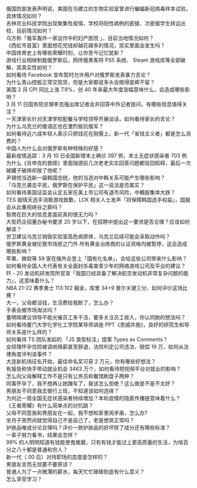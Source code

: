 俄国防部发表声明说，美国在乌建立的生物实验室曾进行蝙蝠新冠病毒样本试验，具体情况如何？  
吉林农业科技学院出现聚集性疫情，学校将阳性病例的密接、次密接学生转运出校，目前情况如何？  
乌方称「俄军轰炸一家运作中的妇产医院 」，目前当地情况如何？  
《西虹市首富》里面想花完钱却越花越多的情况，现实里面会发生吗？  
中国体育史上有哪些荣耀时刻，让你至今记忆犹新？  
游戏行业相继制裁俄罗斯后，网传俄黑客将 PS5 系统、 Steam 游戏库等全部破解，其真实性如何？  
如何看待 Facebook 宣布暂时允许用户对俄罗斯发表暴力言论？  
为什么青山控股正常交现货，但是大家都说多头会赔得底裤不留？  
美国 2 月 CPI 同比上涨 7.9%，创 40 年来最大年度涨幅意味什么，会造成哪些影响？  
3 月 11 日国务院总理李克强出席记者会并回答中外记者提问，有哪些信息值得关注？  
一天津家长针对天津学校配餐与学校领导开展谈话，如何看待家长的言论？  
为什么乌克兰的俄语区也在激烈抵抗俄军？  
如何看待近六成年轻人表示只把钱花在刚需上，新一代「省钱主义者」都是怎么消费的？  
中国人为什么会对俄罗斯有种特殊的好感？  
最新疫情追踪：3 月 10 日全国新增本土确诊 397 例，本土无症状感染者 703 例  
为什么《肖申克的救赎》里面瑞德前几次老老实实回答问题都驳回假释，最后一次破罐子破摔却放了他呢？  
尹锡悦当选新一届韩国总统，他的当选对中韩关系可能产生哪些影响？  
「乌克兰袭击平民，俄罗斯在保护平民」这一说法是否属实？  
如何看待美国证监会认定五家在美上市公司有退市风险，中概股集体大跌？  
TES 就晴天选手消极游戏致歉，LCK 相关人士发声「将保障韩国选手权益」，国服会从此重视峡谷之巅吗？  
智商在巨大的信息差面前真的很无力吗？  
大型药企招董办秘书要求 20 岁以下，在招聘中提出这一要求是否合理？应该如何解读？  
世卫建议乌克兰销毁实验室高危病原体，乌克兰后续可能会采取动作吗？  
俄罗斯黄金被伦敦市场拒之门外 所有黄金冶炼商的认证资格均被暂停，这会造成哪些影响？  
苹果、微软等 59 家在俄外企登上「国有化名单」，会给这些公司带来什么影响？  
如何看待全国人大代表有关全面封杀毒害青少年的网络游戏公司及平台的建议？  
歼 - 20 发动机研发院所官宣「我国已经具备了解决航空发动机非常复杂问题的能力」，这意味着什么？  
NBA 21-22 赛季勇士 113:102 掘金，库里 34+9 普尔关键三分，如何评价这场比赛？  
大一，父母都没钱，生活费给我断了，怎么办？  
手表会被市场淘汰吗？  
董明珠建议领导不能光催员工多干活，要多关注员工收入，你认同她的想法吗？  
如何看待厦门大学化学化工学院某导师讲座 PPT《恩威并施》，良好的研究生和导师关系是什么样的？  
如何看待 TS 团队发起的 「JS 类型标注」提案 Types as Comments？  
女经理怀孕住院被调岗降薪直至辞退，法院判定公司违法，赔偿 19 万，如何从法律角度评判该事件？  
大连新机场征名开始，最佳命名奖可获 2 万元，你有哪些好想法？  
有报告称快手带动就业机会 3463 万个，如何看待短视频平台对就业的影响？  
怎么向父母解释工作不是只有公务员和餐馆刷盘子两种？  
同事怀孕了，我不想再让她蹭车了，我该怎么拒绝？这么做是不是不太好？  
男朋友不同意我去银行上班，不知道该如何选择？  
为何近一周全国无症状感染者持续增加？本轮疫情的隐匿传播链意味着什么？  
《王者荣耀》有什么简单点的对抗路？  
父母不同意我和男朋友在一起，我不想和家里闹矛盾，怎么办?  
坐月子突然间就觉得自己不是自己了，老是想哭正常吗？  
护肤品唯成分论合理吗？评价一款护肤品的好坏除了成分还有哪些标准？  
一辈子努力看书，结果会怎样？  
99% 的人明明知道有钱能使鬼推磨，只有有钱才能过上更高质量的生活，为啥百分之八十都是普通和穷人？  
新一代（ 00 后）对待职场的态度是怎样的？  
男朋友言而无信要不要原谅？  
普通人为了一点微薄的薪水，每天忙忙碌碌到底有什么意义？  
怎么享受学习？  
